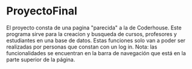 # ProyectoFinal
 
El proyecto consta de una pagina "parecida" a la de Coderhouse. Este programa sirve para la creacion y busqueda de cursos, profesores y estudiantes en una base de datos. Estas funciones solo van a poder ser realizadas por personas que constan con un log in. Nota: las funcionalidades se encuentran en la barra de navegación que está en la parte superior de la página.
